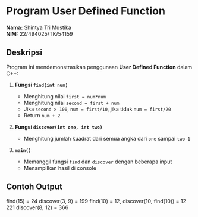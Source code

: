 # Program User Defined Function

**Nama:** Shintya Tri Mustika  
**NIM:** 22/494025/TK/54159

## Deskripsi
Program ini mendemonstrasikan penggunaan **User Defined Function** dalam C++:

1. **Fungsi `find(int num)`**
   - Menghitung nilai `first = num*num`
   - Menghitung nilai `second = first + num`
   - Jika `second > 100`, `num = first/10`, jika tidak `num = first/20`
   - Return `num + 2`

2. **Fungsi `discover(int one, int two)`**
   - Menghitung jumlah kuadrat dari semua angka dari `one` sampai `two-1`

3. **`main()`**
   - Memanggil fungsi `find` dan `discover` dengan beberapa input
   - Menampilkan hasil di console

## Contoh Output
find(15) = 24
discover(3, 9) = 199
find(10) = 12, discover(10, find(10)) = 12 221
discover(8, 12) = 366

